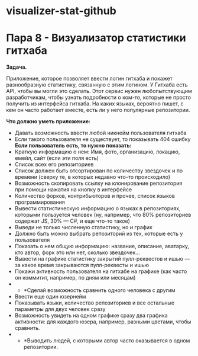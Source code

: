 # visualizer-stat-github
<h1>Пара 8 - Визуализатор статистики гитхаба</h1>

**Задача.**

Приложение, которое позволяет ввести логин гитхаба и покажет разнообразную статистику, связанную с этим логином. У Гитхаба есть API, чтобы вы могли это сделать.
Этот сервис нужен любопытствующим разработчикам, чтобы узнать подробности о ком-то, которые не просто получить из интерфейса гитхаба. На каких языках, вероятно пишет, с кем он часто работает вместе, есть ли у него популярные репозитории.

**Что должно уметь приложение:**

- Давать возможность ввести любой никнейм пользователя гитхаба
- Если такого пользователя не существует, то показывать 404 ошибку
**Если пользователь есть, то нужно показать:**
- Краткую информацию о нем: Имя, фото, организацию, локацию, емейл, сайт (если эти поля есть)
- Список всех его репозиториев
- Список должен быть отсортирован по количеству звездочек и по времени (сверху те, в которых недавно что-то происходило)
- Возможность скопировать ссылку на клонирование репозитория при помощи нажатия на кнопку в интерфейсе
- Количество форков, контрибьюторов и прочее, список языков программирования
- Вывести статистическую информацию о языках в репозиториях, которыми пользуется человек (ну, например, что 80% репозиториев содержат JS, 30% — C#, и еще что-то такое)
- Выведи не только численную статистику, но и график
- Должно быть можно выбрать репозиторий из тех, которые есть у пользователя
- Показать о нем общую информацию: название, описание, аватарку, кто автор, форк это или нет, сколько звездочек…
- Вывести на графике статистику закрытий пулл-реквестов и ишью — за какое время закрываются пулл-реквесты и ишью
- Покажи активность пользователя на гитхабе на графике (как часто он коммитит, например, по дням или месяцам)
- * *Сделай возможность сравнить одного человека с другим
- Ввести еще один юзернейм
- Показывать языки, количество репозиториев и все остальные параметры для двух человек сразу
- Возможность увидеть на одном графике сразу два графика активности: для каждого юзера, например, разными цветами, чтобы сравнить. 
- * *Выводить людей, с которыми автор часто оказывается в одном репозитории.

